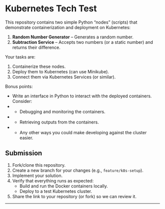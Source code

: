 # Kubernetes Tech Test

This repository contains two simple Python “nodes” (scripts) that demonstrate containerization and deployment on Kubernetes:

1. **Random Number Generator** – Generates a random number.  
2. **Subtraction Service** – Accepts two numbers (or a static number) and returns their difference.

Your tasks are:
1. Containerize these nodes.
2. Deploy them to Kubernetes (can use Minikube).
3. Connect them via Kubernetes Services (or similar).

Bonus points: 
- Write an interface in Python to interact with the deployed containers. Consider:
- - Debugging and monitoring the containers.
- - Retrieving outputs from the containers.
- - Any other ways you could make developing against the cluster easier.

## Submission
1. Fork/clone this repository.
2. Create a new branch for your changes (e.g., `feature/k8s-setup`).
3. Implement your solution.
4. Verify that everything runs as expected:
   - Build and run the Docker containers locally.
   - Deploy to a test Kubernetes cluster.
5. Share the link to your repository (or fork) so we can review it.
---
